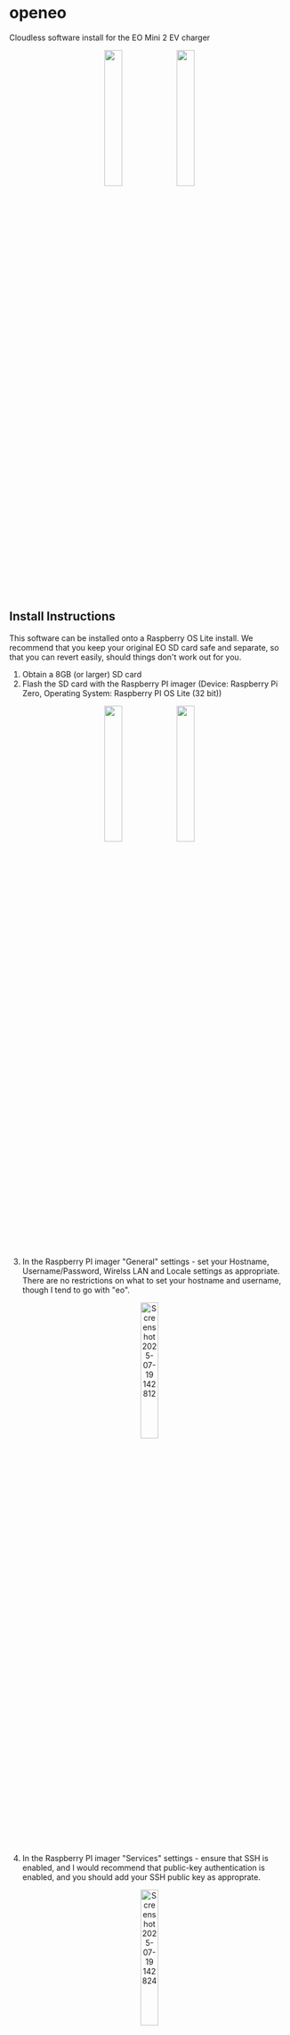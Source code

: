 # openeo
Cloudless software install for the EO Mini 2 EV charger

<p align="center">
<img src="https://github.com/user-attachments/assets/e4592063-7f7b-485f-af75-c6b6009f6c96" style="width:25%; height:auto;"  />
<img src="https://github.com/user-attachments/assets/1e6d8d2f-df0d-4b3b-8647-fd621d5297e4" style="width:25%; height:auto;"  />
</p>

## Install Instructions
This software can be installed onto a Raspberry OS Lite install. We recommend that you keep your original EO SD card safe and separate, so that you can revert easily, should things don't work out for you.

1. Obtain a 8GB (or larger) SD card
2. Flash the SD card with the Raspberry PI imager (Device: Raspberry Pi Zero, Operating System: Raspberry PI OS Lite (32 bit))

<p align="center">
<img src="https://github.com/user-attachments/assets/58fc15c4-ed2e-403d-b8f1-7e83a6c8c2b7" style="width:25%; height:auto;" />
<img src="https://github.com/user-attachments/assets/db492985-58e3-4b18-8bb2-5eb0fb31cb6d" style="width:25%; height:auto;" />
</p>

3. In the Raspberry PI imager "General" settings - set your Hostname, Username/Password, Wirelss LAN and Locale settings as appropriate. There are no restrictions on what to set your hostname and username, though I tend to go with "eo".

<p align="center"><img alt="Screenshot 2025-07-19 142812" src="https://github.com/user-attachments/assets/f3db2cc0-9055-4817-b135-2864c760de57" style="width:25%; height:auto;" /></p>

4. In the Raspberry PI imager "Services" settings - ensure that SSH is enabled, and I would recommend that public-key authentication is enabled, and you should add your SSH public key as approprate.

<p align="center"><img alt="Screenshot 2025-07-19 142824" src="https://github.com/user-attachments/assets/d4768f5d-19f3-4355-a44e-6216e492dc30" style="width:25%; height:auto;" />
</p>

5. *IMPORTANT* Once the new SD card has been created, remove power to your EO box by disconnecting it or by switching off the relevant breaker in your consumer unit. Please ensure that it is completely isolated from the mains electricity. *If you are unsure that the electricity is fully disconnected, then do not proceed*.
6. Open the EO mini by loosening the four captive screws that are visible on the front of the case (you may need to remove the four rubber covers, if they are fitted), and you will see the RPi Zero inside. You can now switch the SD cards, keeping the original safe.

<p align="center">
<img src="https://github.com/user-attachments/assets/5488462c-a5c6-44c0-843b-16ec874e846a" style="width:25%; height:auto;" />
<img src="https://github.com/user-attachments/assets/791a735f-6907-45ce-a0b4-738466f55b5b" style="width:25%; height:auto;" />
</p>

8. Close the EO enclosure, and apply power to it. The RPi Zero should boot, and if you got the configuration correct in step #3 above, it will then join your wireless network and you can log in with SSH. Note that the first time that you power up with a fresh SD card, it will take 10-15 minutes to fully boot before it is seen on the network.
9. Log onto your account on the RPi Zero via SSH over the WiFi network, and run the following three commands. This will download a deployment script from github, run it to install the software onto your RPi, then reboots your RPi to allow the software to finish configuring and start up.

~~~~
wget https://raw.githubusercontent.com/minceheid/openeo/refs/heads/main/deploy.bash
bash deploy.bash
sudo reboot
~~~~

Once the RPi Zero reboots, it should all be working. You should be able to point your browser at the IP address (which you will be able to find from your router, or you can use mDNS to navigate to _hostname_.local - where _hostname_ is whichever hostname you set in step 3 above). You should see the configuration web page, showing the charger status, and giving you control.

*Note* - at this time, only the **_Schedule_** mode and **_Manual_** mode is available. We will be adding **_Remote_** (OCPP) shortly.

## Configuration
The software is configured by a json configuration file, an example is provided. The main functions are provided by plugin modules, each of which must be listed in the json config file, along with the configuration parameters. See the source of the module in the eo/openeo/ directory for more information on each module. If a configuration file does not initially exist, a default configuration will be generated and saved for you.

~~~~
{
  "scheduler" : { "enabled" : False, "schedule" : [{"start" : "2200", "end" : "0400", "amps" : 32}] },
  "switch" : { "enabled" : True, "on" : True, "amps" : 32 },
  "configserver": { "enabled": True, "port": 80 },
  "chargeroptions" : { "mode" : "switch" },
  "logger": {
      "enabled": True,
      "hires_interval": 2,        # 2 seconds
      "hires_maxage": 60*10,      # 10 minutes
      "lowres_interval": 60*5,    # 5 minutes
      "lowres_maxage": 60*60*48   # 48 hours
  },
}

~~~~

## Debugging
All logs are written to the linux journal, and can be viewed using the ```journalctl``` command. Additionally, if you set ```log_level``` in the chargeroptions statement in config.json to ```debug```, and restart (reboot the pi) then additional debug messages are logged
~~~~
  "chargeroptions" : { "log_level" : "debug" },
~~~~


